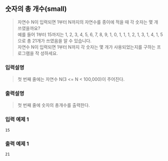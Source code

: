 ## 숫자의 총 개수(small)

> 자연수 N이 입력되면 1부터 N까지의 자연수를 종이에 적을 때 각 숫자는 몇 개 쓰였을까요?<br>
> 예를 들어 1부터 15까지는 1, 2, 3, 4, 5, 6, 7, 8, 9, 1, 0, 1, 1, 1, 2, 1, 3, 1, 4, 1, 5으로 총 21개가 쓰였음을 알 수 있습니다.<br>
> 자연수 N이 입력되면 1부터 N까지 각 숫자는 몇 개가 사용되었는지를 구하는 프로그램을 작 성하세요.

### 입력설명

> 첫 번째 줄에는 자연수 N(3 <= N < 100,000)이 주어진다.

### 출력설명

> 첫 번째 줄에 숫자의 총개수를 출력한다.

### 입력 예제 1

```
15
```

### 출력 예제 1

```
21
```
